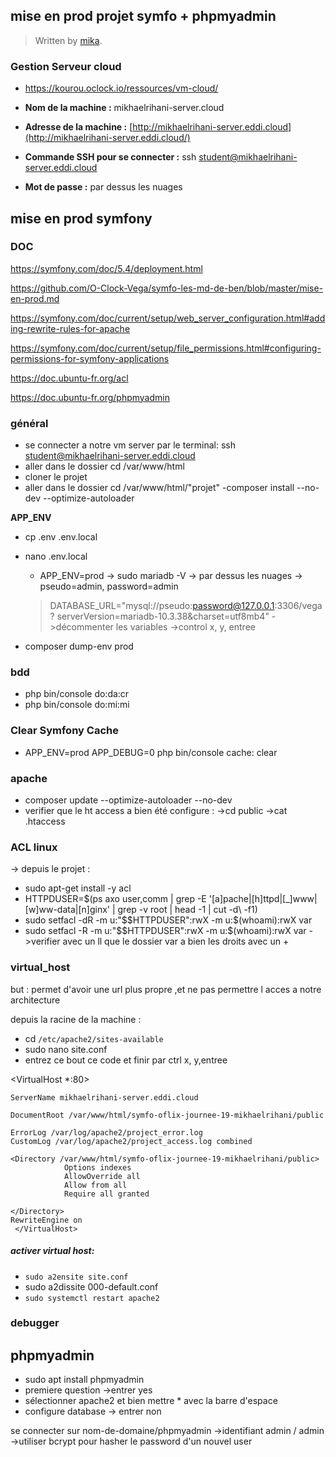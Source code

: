 
## mise en prod projet symfo + phpmyadmin

> Written by [mika](https://github.com/mikhaelrihani/).
### Gestion Serveur cloud
- https://kourou.oclock.io/ressources/vm-cloud/
 -   **Nom de la machine :**  mikhaelrihani-server.cloud
-   **Adresse de la machine :**  [http://mikhaelrihani-server.eddi.cloud](http://mikhaelrihani-server.eddi.cloud/)


-   **Commande SSH pour se connecter :** ssh student@mikhaelrihani-server.eddi.cloud
-   **Mot de passe :** par dessus les nuages
## mise en prod symfony
### DOC

https://symfony.com/doc/5.4/deployment.html
 
 https://github.com/O-Clock-Vega/symfo-les-md-de-ben/blob/master/mise-en-prod.md

https://symfony.com/doc/current/setup/web_server_configuration.html#adding-rewrite-rules-for-apache

https://symfony.com/doc/current/setup/file_permissions.html#configuring-permissions-for-symfony-applications

https://doc.ubuntu-fr.org/acl

https://doc.ubuntu-fr.org/phpmyadmin

 ### général
 - se connecter a notre vm server par le terminal: ssh    student@mikhaelrihani-server.eddi.cloud
- aller dans le dossier cd /var/www/html 
- cloner le projet 
- aller dans le dossier cd /var/www/html/"projet"
-composer install --no-dev --optimize-autoloader

**APP_ENV**

- cp .env .env.local
 - nano .env.local
    - APP_ENV=prod
    -> sudo mariadb -V
    -> par dessus les nuages
    -> pseudo=admin, password=admin
    >DATABASE_URL="mysql://pseudo:password@127.0.0.1:3306/vega? serverVersion=mariadb-10.3.38&charset=utf8mb4"
   ->décommenter les variables 
   ->control x, y, entree
   
  - composer dump-env prod
   
   ### bdd
  - php bin/console do:da:cr
  - php bin/console do:mi:mi
  
### Clear  Symfony Cache

- APP_ENV=prod APP_DEBUG=0 php bin/console cache: clear

### apache
- composer update  --optimize-autoloader --no-dev 
- verifier que le ht access a bien été configure : 
->cd public
->cat .htaccess

### ACL linux

-> depuis le projet :
- sudo apt-get install -y acl
- HTTPDUSER=$(ps axo user,comm | grep -E '[a]pache|[h]ttpd|[_]www|[w]ww-data|[n]ginx' | grep -v root | head -1 | cut -d\  -f1)
- sudo setfacl -dR -m u:"$$HTTPDUSER":rwX -m u:$(whoami):rwX var
- sudo setfacl -R -m u:"$$HTTPDUSER":rwX -m u:$(whoami):rwX var
->verifier avec un ll que le dossier var a bien les droits  avec un +

### virtual_host
but : permet d'avoir une url plus propre ,et ne pas permettre l acces a notre architecture

depuis la racine de la machine :
- cd `/etc/apache2/sites-available`
- sudo nano site.conf
- entrez ce bout ce code et finir par ctrl x, y,entree

<VirtualHost *:80>

    ServerName mikhaelrihani-server.eddi.cloud
    
    DocumentRoot /var/www/html/symfo-oflix-journee-19-mikhaelrihani/public
    
    ErrorLog /var/log/apache2/project_error.log
    CustomLog /var/log/apache2/project_access.log combined
    
    <Directory /var/www/html/symfo-oflix-journee-19-mikhaelrihani/public>     
                Options indexes
                AllowOverride all
                Allow from all
                Require all granted
                
    </Directory>
    RewriteEngine on
     </VirtualHost>
##### activer virtual host:
-  `sudo a2ensite site.conf`
- sudo a2dissite 000-default.conf
- `sudo systemctl restart apache2`

### debugger 

## phpmyadmin

- sudo apt install phpmyadmin
- premiere question ->entrer yes
- sélectionner apache2 et bien mettre * avec la barre d'espace
- configure database -> entrer non
 
 se connecter sur nom-de-domaine/phpmyadmin
->identifiant admin / admin
->utiliser bcrypt pour hasher le password d'un nouvel user










<!--stackedit_data:
eyJoaXN0b3J5IjpbMjI5OTkzODgyLC0xNjk1NTE2OTEwLC0xNT
gwNzgwNTI3LC0yMjUzOTc4ODEsLTE4MTA5MzY3MDksLTIzNTQw
MjY5MywtMTc5MDc0MjgwMSwtNDAwNTI0OTgxLDE3NjM5OTA5ND
IsLTEwMjcxOTIxMzgsLTgwODIzMDYyOSwtODUxNzA0Nzg1LDE0
NzY1Mjc4ODQsLTE3MzcxMTIxOTAsLTExNzM2NTA1ODAsLTE0OT
I4MzYxNTMsLTY0NjM3OTQxMCwtMTM3MDg4NDgxMywtMjA4Njgw
ODM3MiwyMTI1MzUyNDQxXX0=
-->